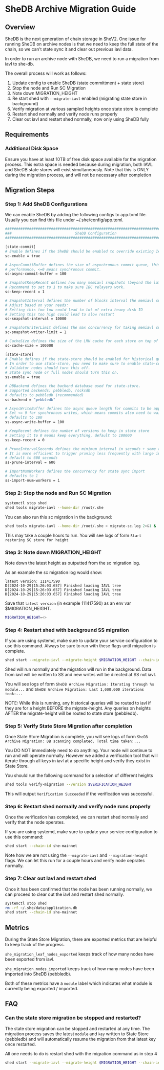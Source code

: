 # SheDB Archive Migration Guide

## Overview
SheDB is the next generation of chain storage in SheV2.
One issue for running SheDB on archive nodes is that we need to keep the full state of the chain, so we can't
state sync it and clear out previous iavl data.

In order to run an archive node with SheDB, we need to run a migration from iavl to she-db.

The overall process will work as follows:

1. Update config to enable SheDB (state committment + state store)
2. Stop the node and Run SC Migration
3. Note down MIGRATION_HEIGHT
4. Re start shed with `--migrate-iavl` enabled (migrating state store in background)
5. Verify migration at various sampled heights once state store is complete
6. Restart shed normally and verify node runs properly
7. Clear out iavl and restart shed normally, now only using SheDB fully


## Requirements

### Additional Disk Space

Ensure you have at least 10TB of free disk space available for the migration process. This extra space is needed because during migration, both IAVL and SheDB state stores will exist simultaneously. Note
that this is ONLY during the migration process, and will not be necessary after completion


## Migration Steps

### Step 1: Add SheDB Configurations
We can enable SheDB by adding the following configs to app.toml file.
Usually you can find this file under ~/.she/config/app.toml.
```bash
#############################################################################
###                             SheDB Configuration                       ###
#############################################################################

[state-commit]
# Enable defines if the SheDB should be enabled to override existing IAVL db backend.
sc-enable = true

# AsyncCommitBuffer defines the size of asynchronous commit queue, this greatly improve block catching-up
# performance, <=0 means synchronous commit.
sc-async-commit-buffer = 100

# SnapshotKeepRecent defines how many memiavl snapshots (beyond the latest one) to keep
# Recommend to set to 1 to make sure IBC relayers work.
sc-keep-recent = 1

# SnapshotInterval defines the number of blocks interval the memiavl snapshot is taken, default to 10000 blocks.
# Adjust based on your needs:
# Setting this too low could lead to lot of extra heavy disk IO
# Setting this too high could lead to slow restart
sc-snapshot-interval = 10000

# SnapshotWriterLimit defines the max concurrency for taking memiavl snapshot
sc-snapshot-writer-limit = 1

# CacheSize defines the size of the LRU cache for each store on top of the tree, default to 100000.
sc-cache-size = 100000

[state-store]
# Enable defines if the state-store should be enabled for historical queries.
# In order to use state-store, you need to make sure to enable state-commit at the same time.
# Validator nodes should turn this off.
# State sync node or full nodes should turn this on.
ss-enable = true

# DBBackend defines the backend database used for state-store.
# Supported backends: pebbledb, rocksdb
# defaults to pebbledb (recommended)
ss-backend = "pebbledb"

# AsyncWriteBuffer defines the async queue length for commits to be applied to State Store
# Set <= 0 for synchronous writes, which means commits also need to wait for data to be persisted in State Store.
# defaults to 100
ss-async-write-buffer = 100

# KeepRecent defines the number of versions to keep in state store
# Setting it to 0 means keep everything, default to 100000
ss-keep-recent = 0

# PruneIntervalSeconds defines the minimum interval in seconds + some random delay to trigger pruning.
# It is more efficient to trigger pruning less frequently with large interval.
# default to 600 seconds
ss-prune-interval = 600

# ImportNumWorkers defines the concurrency for state sync import
# defaults to 1
ss-import-num-workers = 1
```


### Step 2: Stop the node and Run SC Migration

```bash
systemctl stop shed
shed tools migrate-iavl --home-dir /root/.she
```

You can also run this sc migration in the background:
```bash
shed tools migrate-iavl --home-dir /root/.she > migrate-sc.log 2>&1 &
```

This may take a couple hours to run. You will see logs of form
`Start restoring SC store for height`


### Step 3: Note down MIGRATION_HEIGHT
Note down the latest height as outputted from the sc migration log. 

As an example the sc migration log would show:
```
latest version: 111417590
D[2024-10-29|15:26:03.657] Finished loading IAVL tree
D[2024-10-29|15:26:03.657] Finished loading IAVL tree
D[2024-10-29|15:26:03.657] Finished loading IAVL tree
```

Save that `latest version` (in example 111417590) as an env var $MIGRATION_HEIGHT.

```bash
MIGRATION_HEIGHT=<>
```


### Step 4: Restart shed with background SS migration

If you are using systemd, make sure to update your service configuration to use this command.
Always be sure to run with these flags until migration is complete.
```bash
shed start --migrate-iavl --migrate-height $MIGRATION_HEIGHT --chain-id she-mainnet
```

Shed will run normally and the migration will run in the background. Data from iavl
will be written to SS and new writes will be directed at SS not iavl.

You will see logs of form 
`SheDB Archive Migration: Iterating through %s module...` and 
`SheDB Archive Migration: Last 1,000,000 iterations took:...`

NOTE: While this is running, any historical queries will be routed to iavl if
they are for a height BEFORE the migrate-height. Any queries on heights
AFTER the migrate-height will be routed to state store (pebbledb).


### Step 5: Verify State Store Migration after completion
Once State Store Migration is complete, you will see logs of form
`SheDB Archive Migration: DB scanning completed. Total time taken:...`

You DO NOT immediately need to do anything. Your node will continue to run
and will operate normally. However we added a verification tool that will iterate through
all keys in iavl at a specific height and verify they exist in State Store.

You should run the following command for a selection of different heights
```bash
shed tools verify-migration --version $VERIFICATION_HEIGHT
```

This will output `Verification Succeeded` if the verification was successful.


### Step 6: Restart shed normally and verify node runs properly
Once the verification has completed, we can restart shed normally and verify
that the node operates.

If you are using systemd, make sure to update your service configuration to use this command:
```bash
shed start --chain-id she-mainnet
```

Note how we are not using the `--migrate-iavl` and `--migration-height` flags.
We can let this run for a couple hours and verify node oeprates normally.


### Step 7: Clear out Iavl and restart shed
Once it has been confirmed that the node has been running normally,
we can proceed to clear out the iavl and restart shed normally.

```bash
systemctl stop shed
rm -rf ~/.she/data/application.db
shed start --chain-id she-mainnet
```


## Metrics

During the State Store Migration, there are exported metrics that are helpful to keep track of
the progress.

`she_migration_leaf_nodes_exported` keeps track of how many nodes have been exported from iavl.

`she_migration_nodes_imported` keeps track of how many nodes have been imported into SheDB (pebbledb).

Both of these metrics have a `module` label which indicates what module is currently being exported / imported.


## FAQ

### Can the state store migration be stopped and restarted?

The state store migration can be stopped and restarted at any time. The migration
process saves the latest `module` and `key` written to State Store (pebbledb) and will
automatically resume the migration from that latest key once restarted.

All one needs to do is restart shed with the migration command as in step 4
```bash
shed start --migrate-iavl --migrate-height $MIGRATION_HEIGHT --chain-id she-mainnet
```
